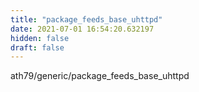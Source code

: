 ```yaml
---
title: "package_feeds_base_uhttpd"
date: 2021-07-01 16:54:20.632197
hidden: false
draft: false
---
```


ath79/generic/package_feeds_base_uhttpd

